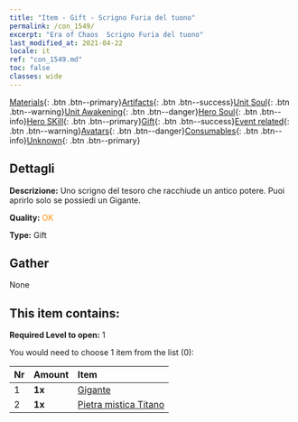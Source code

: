```yaml
---
title: "Item - Gift - Scrigno Furia del tuono"
permalink: /con_1549/
excerpt: "Era of Chaos  Scrigno Furia del tuono"
last_modified_at: 2021-04-22
locale: it
ref: "con_1549.md"
toc: false
classes: wide
---
```

 [Materials](/ItemsIT/){: .btn .btn--primary}[Artifacts](/ItemsIT/Artifacts/){: .btn .btn--success}[Unit Soul](/ItemsIT/UnitSoul/){: .btn .btn--warning}[Unit Awakening](/ItemsIT/UnitAwakening/){: .btn .btn--danger}[Hero Soul](/ItemsIT/HeroSoul/){: .btn .btn--info}[Hero SKill](/ItemsIT/HeroSkill/){: .btn .btn--primary}[Gift](/ItemsIT/Gift/){: .btn .btn--success}[Event related](/ItemsIT/Events/){: .btn .btn--warning}[Avatars](/ItemsIT/Avatars/){: .btn .btn--danger}[Consumables](/ItemsIT/Consumables/){: .btn .btn--info}[Unknown](/ItemsIT/Unknown/){: .btn .btn--primary}

## Dettagli
 **Descrizione:** Uno scrigno del tesoro che racchiude un antico potere. Puoi aprirlo solo se possiedi un Gigante.

 **Quality:** <span style="color: #FF8C00">OK</span>

 **Type:** Gift

## Gather

  None

## This item contains:

 **Required Level to open:** 1

 You would need to choose 1 item from the list (0):

  | Nr | Amount |     Item    |
  |:---|:-------|:------------|
  | 1 |  **1x** | [Gigante](/it/Items/unt_241/) |  | 
  | 2 |  **1x** | [Pietra mistica Titano](/it/Items/unt_326/) |  | 
